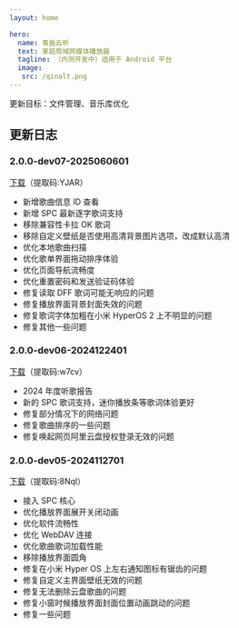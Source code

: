 ```yaml
---
layout: home

hero:
  name: 青盐云听
  text: 家庭局域网媒体播放器
  tagline: （内测开发中）适用于 Android 平台
  image:
   src: /qinalt.png
---
```


更新目标：文件管理、音乐库优化

## 更新日志

### 2.0.0-dev07-2025060601

[下载](https://www.123684.com/s/NMWXjv-czgMv)（提取码:YJAR）

- 新增歌曲信息 ID 查看
- 新增 SPC 最新逐字歌词支持
- 移除兼容性卡拉 OK 歌词
- 移除自定义壁纸是否使用高清背景图片选项，改成默认高清
- 优化本地歌曲扫描
- 优化歌单界面拖动排序体验
- 优化页面导航流畅度
- 优化重置密码和发送验证码体验
- 修复读取 DFF 歌词可能无响应的问题
- 修复播放界面背景封面失效的问题
- 修复歌词字体加粗在小米 HyperOS 2 上不明显的问题
- 修复其他一些问题

### 2.0.0-dev06-2024122401

[下载](https://www.123865.com/s/NMWXjv-O6JMv)（提取码:w7cv）

- 2024 年度听歌报告
- 新的 SPC 歌词支持，迷你播放条等歌词体验更好
- 修复部分情况下的网络问题
- 修复歌曲排序的一些问题
- 修复唤起网页阿里云盘授权登录无效的问题

### 2.0.0-dev05-2024112701

[下载](https://www.123865.com/s/NMWXjv-MUJMv)（提取码:8Nql）

- 接入 SPC 核心
- 优化播放界面展开关闭动画
- 优化软件流畅性
- 优化 WebDAV 连接
- 优化歌曲歌词加载性能
- 移除播放界面圆角
- 修复在小米 Hyper OS 上左右通知图标有锯齿的问题
- 修复自定义主界面壁纸无效的问题
- 修复无法删除云盘歌曲的问题
- 修复小窗时候播放界面封面位置动画跳动的问题
- 修复一些问题